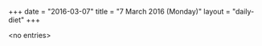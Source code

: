 +++
date = "2016-03-07"
title = "7 March 2016 (Monday)"
layout = "daily-diet"
+++


\<no entries\>

